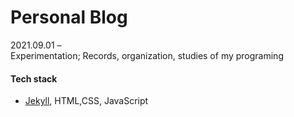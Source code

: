 # Personal Blog

2021.09.01 – <br/>
Experimentation; Records, organization, studies of my programing

#### Tech stack
- [Jekyll](https://jekyllrb.com/docs/), HTML,CSS, JavaScript
